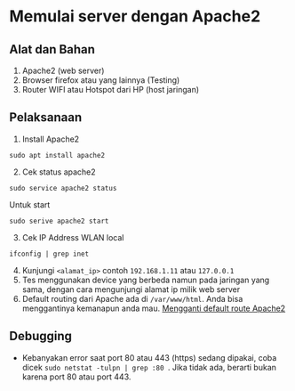 # Memulai server dengan Apache2

## Alat dan Bahan

1. Apache2 (web server)
2. Browser firefox atau yang lainnya (Testing)
3. Router WIFI atau Hotspot dari HP (host jaringan)

## Pelaksanaan

1. Install Apache2

```
sudo apt install apache2
```

2. Cek status apache2

```
sudo service apache2 status
```

Untuk start

```
sudo serive apache2 start
```

3. Cek IP Address WLAN local

```
ifconfig | grep inet
```

4. Kunjungi `<alamat_ip>` contoh `192.168.1.11` atau `127.0.0.1`
5. Tes menggunakan device yang berbeda namun pada jaringan yang sama, dengan cara mengunjungi alamat ip milik web server
6. Default routing dari Apache ada di `/var/www/html`. Anda bisa menggantinya kemanapun anda mau. [Mengganti default route Apache2](Apache_route1.md)

## Debugging

- Kebanyakan error saat port 80 atau 443 (https) sedang dipakai, coba dicek `sudo netstat -tulpn | grep :80 `. Jika tidak ada, berarti bukan karena port 80 atau port 443.
